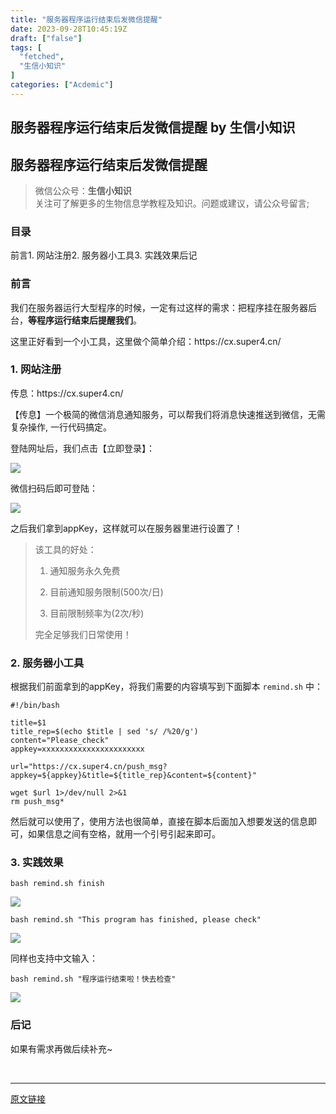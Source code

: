 ```yaml
---
title: "服务器程序运行结束后发微信提醒"
date: 2023-09-28T10:45:19Z
draft: ["false"]
tags: [
  "fetched",
  "生信小知识"
]
categories: ["Acdemic"]
---
```

服务器程序运行结束后发微信提醒 by 生信小知识
------
<div><section><h2><span>服务器程序运行结束后发微信提醒</span></h2><blockquote><p>微信公众号：<strong>生信小知识</strong><br>关注可了解更多的生物信息学教程及知识。问题或建议，请公众号留言;</p></blockquote><h3><span>目录</span></h3><p><span><span>前言</span></span><span><span>1. 网站注册</span></span><span><span>2. 服务器小工具</span></span><span><span>3. 实践效果</span></span><span><span>后记</span></span></p><h3><span>前言</span></h3><p>我们在服务器运行大型程序的时候，一定有过这样的需求：把程序挂在服务器后台，<strong>等程序运行结束后提醒我们</strong>。</p><p>这里正好看到一个小工具，这里做个简单介绍：https://cx.super4.cn/</p><h3><span>1. 网站注册</span></h3><p>传息：https://cx.super4.cn/</p><p>【传息】一个极简的微信消息通知服务，可以帮我们将消息快速推送到微信，无需复杂操作, 一行代码搞定。</p><p>登陆网址后，我们点击【立即登录】：</p><p><img data-galleryid="" data-ratio="0.43171296296296297" data-s="300,640" data-src="https://mmbiz.qpic.cn/sz_mmbiz_png/fOo3cmIWvJpPcMPQePLB0iapdic7YFrZ1NSRlibMk8xDzQsmpTMdkXBofgibKd047Dnq3RENm8EbaibVe547SvvaQWw/640?wx_fmt=png" data-type="png" data-w="864" src="https://mmbiz.qpic.cn/sz_mmbiz_png/fOo3cmIWvJpPcMPQePLB0iapdic7YFrZ1NSRlibMk8xDzQsmpTMdkXBofgibKd047Dnq3RENm8EbaibVe547SvvaQWw/640?wx_fmt=png"></p><p>微信扫码后即可登陆：</p><p><img data-galleryid="" data-ratio="0.8278787878787879" data-s="300,640" data-src="https://mmbiz.qpic.cn/sz_mmbiz_png/fOo3cmIWvJpPcMPQePLB0iapdic7YFrZ1NWOGeEnQcuwtzib5NaP2OhFgiaEpFmvbdMwuL0OcyVwx3XmKHtrUF6EEQ/640?wx_fmt=png" data-type="png" data-w="825" src="https://mmbiz.qpic.cn/sz_mmbiz_png/fOo3cmIWvJpPcMPQePLB0iapdic7YFrZ1NWOGeEnQcuwtzib5NaP2OhFgiaEpFmvbdMwuL0OcyVwx3XmKHtrUF6EEQ/640?wx_fmt=png"></p><p>之后我们拿到appKey，这样就可以在服务器里进行设置了！</p><blockquote><p>该工具的好处：</p><ol><li><p><span>通知服务永久免费</span></p></li><li><p><span>目前通知服务限制(500次/日)</span></p></li><li><p><span>目前限制频率为(2次/秒)</span></p></li></ol><p>完全足够我们日常使用！</p></blockquote><h3><span>2. 服务器小工具</span></h3><p>根据我们前面拿到的appKey，将我们需要的内容填写到下面脚本 <code>remind.sh</code> 中：</p><pre><code><span>#!/bin/bash<br></span><br>title=<span>$1</span><br>title_rep=$(<span>echo</span> <span>$title</span> | sed <span>'s/ /%20/g'</span>)<br>content=<span>"Please_check"</span><br>appkey=xxxxxxxxxxxxxxxxxxxxxxx<br><br>url=<span>"https://cx.super4.cn/push_msg?appkey=<span>${appkey}</span>&amp;title=<span>${title_rep}</span>&amp;content=<span>${content}</span>"</span><br><br>wget <span>$url</span> 1&gt;/dev/null 2&gt;&amp;1<br>rm push_msg*<br></code></pre><p>然后就可以使用了，使用方法也很简单，直接在脚本后面加入想要发送的信息即可，如果信息之间有空格，就用一个引号引起来即可。</p><h3><span>3. 实践效果</span></h3><pre><code>bash remind.sh finish<br></code></pre><p><img data-galleryid="" data-ratio="0.4967462039045553" data-s="300,640" data-src="https://mmbiz.qpic.cn/sz_mmbiz_png/fOo3cmIWvJpPcMPQePLB0iapdic7YFrZ1Nhhib1CCnfaiaI2HEnn9oUT5lLOTv4pq81GykzZsM3TImP5OZChSJxAlw/640?wx_fmt=png" data-type="png" data-w="461" src="https://mmbiz.qpic.cn/sz_mmbiz_png/fOo3cmIWvJpPcMPQePLB0iapdic7YFrZ1Nhhib1CCnfaiaI2HEnn9oUT5lLOTv4pq81GykzZsM3TImP5OZChSJxAlw/640?wx_fmt=png"></p><pre><code>bash remind.sh <span>"This program has finished, please check"</span><br></code></pre><p><img data-galleryid="" data-ratio="0.5518763796909493" data-s="300,640" data-src="https://mmbiz.qpic.cn/sz_mmbiz_png/fOo3cmIWvJpPcMPQePLB0iapdic7YFrZ1Nodv9aEKYDicdz1zMlFAoJfJG4Qc0awROkvsQ5G5aPft4C9A4sOMqncw/640?wx_fmt=png" data-type="png" data-w="453" src="https://mmbiz.qpic.cn/sz_mmbiz_png/fOo3cmIWvJpPcMPQePLB0iapdic7YFrZ1Nodv9aEKYDicdz1zMlFAoJfJG4Qc0awROkvsQ5G5aPft4C9A4sOMqncw/640?wx_fmt=png"></p><p>同样也支持中文输入：</p><pre><code>bash remind.sh <span>"程序运行结束啦！快去检查"</span><br></code></pre><p><img data-galleryid="" data-ratio="0.4966887417218543" data-s="300,640" data-src="https://mmbiz.qpic.cn/sz_mmbiz_png/fOo3cmIWvJpPcMPQePLB0iapdic7YFrZ1NuSjVh5InWa3JEt2ykwNwfmUotW9gOYxKrHYZ5qWfY2ILKwUCQ4zCKg/640?wx_fmt=png" data-type="png" data-w="453" src="https://mmbiz.qpic.cn/sz_mmbiz_png/fOo3cmIWvJpPcMPQePLB0iapdic7YFrZ1NuSjVh5InWa3JEt2ykwNwfmUotW9gOYxKrHYZ5qWfY2ILKwUCQ4zCKg/640?wx_fmt=png"></p><h3><span>后记</span></h3><p>如果有需求再做后续补充~</p></section><p><br></p><p><mp-style-type data-value="3"></mp-style-type></p></div>  
<hr>
<a href="https://mp.weixin.qq.com/s/C7ngkqZzR8-ig1a_Zs4q0w",target="_blank" rel="noopener noreferrer">原文链接</a>
